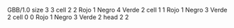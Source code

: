 <gs-board without-header> GBB/1.0
size 3 3
cell 2 2 Rojo 1 Negro 4 Verde 2 
cell 1 1 Rojo 1 Negro 3 Verde 2 
cell 0 0 Rojo 1 Negro 3 Verde 2 
head 2 2 </gs-board>